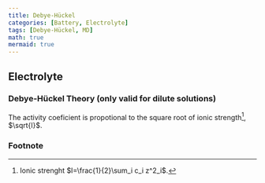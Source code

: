 ```yaml
---
title: Debye-Hückel
categories: [Battery, Electrolyte]
tags: [Debye-Hückel, MD]
math: true
mermaid: true
---
```


## Electrolyte

### Debye-Hückel Theory (only valid for dilute solutions)

The activity coeficient is propotional to the square root of ionic strength[^ionic-strength], $\sqrt{I}$.

### Footnote
[^ionic-strength]: Ionic strenght $I=\frac{1}{2}\sum_i c_i z^2_i$.
